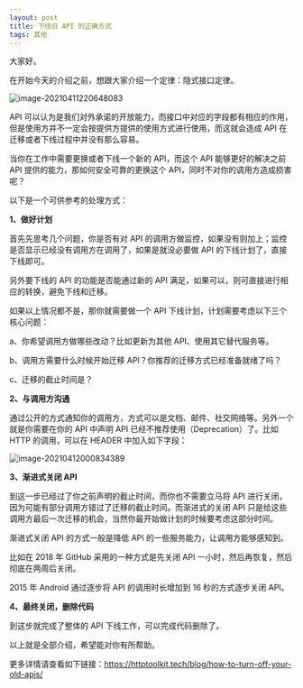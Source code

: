 ```yaml
---
layout: post
title: 下线旧 API 的正确方式
tags: 其他
---
```


大家好。

在开始今天的介绍之前，想跟大家介绍一个定律：隐式接口定律。

![image-20210411220648083](https://7465-test-3c9b5e-books-1301492295.tcb.qcloud.la/images/compress_image-20210411220648083.png)

API 可以认为是我们对外承诺的开放能力，而接口中对应的字段都有相应的作用，但是使用方并不一定会按提供方提供的使用方式进行使用，而这就会造成 API 在迁移或者下线过程中并没有那么容易。

当你在工作中需要更换或者下线一个新的 API，而这个 API 能够更好的解决之前 API 提供的能力，那如何安全可靠的更换这个 API，同时不对你的调用方造成损害呢？

以下是一个可供参考的处理方式：

**1、做好计划**

首先先思考几个问题，你是否有对 API 的调用方做监控，如果没有则加上；监控是否显示已经没有调用方在调用了，如果是就没必要做 API 的下线计划了，直接下线即可。

另外要下线的 API 的功能是否能通过新的 API 满足，如果可以，则可直接进行相应的转换，避免下线和迁移。

如果以上情况都不是，那你就需要做一个 API 下线计划，计划需要考虑以下三个核心问题：

a、你希望调用方做哪些改动？比如更新为其他 API、使用其它替代服务等。

b、调用方需要什么时候开始迁移 API？你推荐的迁移方式已经准备就绪了吗？

c、迁移的截止时间是？

**2、与调用方沟通**

通过公开的方式通知你的调用方，方式可以是文档、邮件、社交网络等。另外一个就是你需要在你的 API 中声明 API 已经不推荐使用（Deprecation）了。比如 HTTP 的调用，可以在 HEADER 中加入如下字段：

![image-20210412000834389](https://7465-test-3c9b5e-books-1301492295.tcb.qcloud.la/images/compress_image-20210412000834389.png)

**3、渐进式关闭 API**

到这一步已经过了你之前声明的截止时间，而你也不需要立马将 API 进行关闭，因为可能有部分调用方错过了迁移的截止时间。而渐进式的关闭 API 只是给这些调用方最后一次迁移的机会，当然你最开始做计划的时候要考虑这部分时间。

渐进式关闭 API 的方式一般是降低 API 的一些服务能力，让调用方能够感知到。

比如在 2018 年 GitHub 采用的一种方式是先关闭 API 一小时，然后再恢复，然后彻底在两周后关闭。

2015 年 Android 通过逐步将 API 的调用时长增加到 16 秒的方式逐步关闭 API。

**4、最终关闭，删除代码**

到这步就完成了整体的 API 下线工作，可以完成代码删除了。

以上就是全部介绍，希望能对你有所帮助。

更多详情请查看如下链接：https://httptoolkit.tech/blog/how-to-turn-off-your-old-apis/
